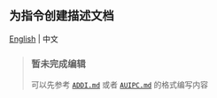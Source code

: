 ## 为指令创建描述文档

[English](./doc-instruction.zh.md) | 中文

> ### 暂未完成编辑
> 
> 可以先参考
> [`ADDI.md`](../arch/riscv32/I/ADDI.md)
> 或者 [`AUIPC.md`](../arch/riscv32/I/AUIPC.md)
> 的格式编写内容
